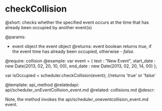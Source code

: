 checkCollision
=============

@short: 
	checks whether the specified event occurs at the time that has already been occupied by another event(s)

@params: 
- event		object	the event object
@returns:
event	boolean	returns <i>true</i>, if the event time has already been occupied, otherwise - <i>false</i>.

@require: collision
@example: 
var event = {
   text : "New Event",
   start_date : new Date(2013, 02, 20, 10, 00),
   end_date : new Date(2013, 02, 20, 14, 00)
};

var isOccupied = scheduler.checkCollision(event); //returns 'true' or 'false'



@template:	api_method
@relatedapi:
	api/scheduler_onEventCollision_event.md
@related:
	collisions.md
@descr: 

Note, the method invokes the api/scheduler_oneventcollision_event.md event.

